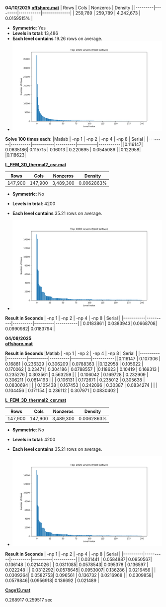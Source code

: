 **04/10/2025** 
**[offshore.mat](https://sparse.tamu.edu/Um/offshore)** 
| Rows    | Cols    | Nonzeros  | Density      |
|---------|---------|-----------|--------------|
| 259,789 | 259,789 | 4,242,673 | 0.0159515%   |
- **Symmetric**:	Yes 
- **Levels in total**: 13,486  
- **Each level contains** 19.26 rows on average.
- ![Offshore Matrix Visualization](./images/offshore_L_csr200.png)  

**Solve 100 times each:**
|Matlab  | -np 1    | -np 2     | -np 4    | -np 8    | Serial    |
|--------|----------|-----------|----------|----------|-----------|
|0.116147| 0.0635186| 0.115715  | 0.16013  | 0.220695 | 0.0545086 |
|0.122958| 
|0.118623| 



**[L_FEM_3D_thermal2_csr.mat](https://sparse.tamu.edu/Botonakis/FEM_3D_thermal2)** 

| Rows    | Cols    | Nonzeros  | Density      |
|---------|---------|-----------|--------------|
| 147,900 | 147,900 | 3,489,300 | 0.0062863%   |
- **Symmetric**:	No 
- **Levels in total**:  4200 
- **Each level contains** 35.21 rows on average.

- ![L_FEM_3D_thermal2 Matrix Visualization](./images/L_FEM_3D_thermal2_csr.png)

**Result in Seconds**
| -np 1     | -np 2    | -np 4    | -np 8    | Serial    |
|-----------|----------|----------|----------|-----------|
| 0.0183861 | 0.0383943| 0.0668708| 0.0990982| 0.0183794 |


**04/08/2025**  
**[offshore.mat](https://sparse.tamu.edu/Um/offshore)** 

**Result in Seconds**
|Matlab    | -np 1    | -np 2    | -np 4    | -np 8    | Serial    |
|----------|----------|----------|----------|----------|-----------|
|0.116147  | 0.107306 | 0.16881  | 0.236329 | 0.306209 | 0.0788363 |
|0.122958  | 0.105922 | 0.170062 | 0.23471  | 0.304186 | 0.0788557 |
|0.118623  | 0.10419  | 0.169313 | 0.235276 | 0.303561 | 0.563259  |
|          | 0.106042 | 0.169728 | 0.232909 | 0.306211 | 0.0814193 |
|          | 0.106131 | 0.172671 | 0.235012 | 0.305638 | 0.0830694 |
|          | 0.105438 | 0.167453 | 0.242096 | 0.30387  | 0.0834274 |
|          | 0.104456 | 0.171154 | 0.236112 | 0.307971 | 0.0830402 |


**[L_FEM_3D_thermal2_csr.mat](https://sparse.tamu.edu/Botonakis/FEM_3D_thermal2)** 

| Rows    | Cols    | Nonzeros  | Density      |
|---------|---------|-----------|--------------|
| 147,900 | 147,900 | 3,489,300 | 0.0062863%   |
- **Symmetric**:	No 
- **Levels in total**:  4200 
- **Each level contains** 35.21 rows on average.

- ![L_FEM_3D_thermal2 Matrix Visualization](./images/L_FEM_3D_thermal2_csr.png)

**Result in Seconds**
| -np 1    | -np 2    | -np 4    | -np 8    | Serial    |
|----------|----------|----------|----------|-----------|
| 0.031441 | 0.0584887| 0.0950567| 0.136148 | 0.0214026 |
| 0.0311085| 0.0578543| 0.095378 | 0.136597 | 0.022248  |
| 0.0312292| 0.0578645| 0.0953007| 0.136286 | 0.0216456 |
| 0.0309264| 0.0582753| 0.096561 | 0.136732 | 0.0216968 |
| 0.0309858| 0.0579846| 0.0956918| 0.136692 | 0.021489  |


**[Cage13.mat](https://sparse.tamu.edu/vanHeukelum/cage13)**


0.268917 
0.259517 sec
